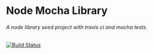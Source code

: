 # Node Mocha Library

###### A node library seed project with travis ci and mocha tests.

[![Build Status](https://travis-ci.org/OR13/NML.svg?branch=master)](https://travis-ci.org/OR13/NML)